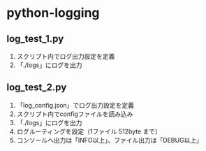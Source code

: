# python-logging

## log_test_1.py

1. スクリプト内でログ出力設定を定義
2. 「./logs」にログを出力

## log_test_2.py

1. 「log_config.json」でログ出力設定を定義
2. スクリプト内でconfigファイルを読み込み
3. 「./logs」にログを出力
4. ログルーティングを設定（1ファイル 512byte まで）
5. コンソールへ出力は「INFO以上」、ファイル出力は「DEBUG以上」
